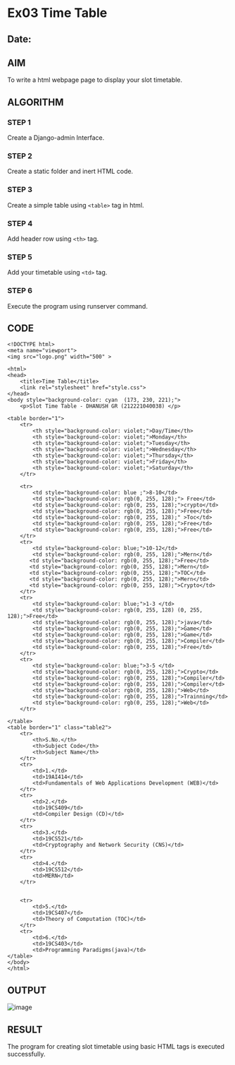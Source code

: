 # Ex03 Time Table
## Date: 

## AIM
To write a html webpage page to display your slot timetable.

## ALGORITHM
### STEP 1
Create a Django-admin Interface.

### STEP 2
Create a static folder and inert HTML code.

### STEP 3
Create a simple table using ```<table>``` tag in html.

### STEP 4
Add header row using ```<th>``` tag.

### STEP 5
Add your timetable using ```<td>``` tag.

### STEP 6
Execute the program using runserver command.

## CODE
```
<!DOCTYPE html>
<meta name="viewport">
<img src="logo.png" width="500" >

<html>
<head>
    <title>Time Table</title>
    <link rel="stylesheet" href="style.css">
</head>
<body style="background-color: cyan  (173, 230, 221);">
    <p>Slot Time Table - DHANUSH GR (212221040038) </p>

<table border="1">
    <tr>
        <th style="background-color: violet;">Day/Time</th>
        <th style="background-color: violet;">Monday</th>
        <th style="background-color: violet;">Tuesday</th>
        <th style="background-color: violet;">Wednesday</th>
        <th style="background-color: violet;">Thursday</th>
        <th style="background-color: violet;">Friday</th>
        <th style="background-color: violet;">Saturday</th>
    </tr>
    
    <tr>
        <td style="background-color: blue ;">8-10</td>
        <td style="background-color: rgb(0, 255, 128);"> Free</td>
        <td style="background-color: rgb(0, 255, 128);">crypto</td>
        <td style="background-color: rgb(0, 255, 128);">Free</td>
        <td style="background-color: rgb(0, 255, 128);" >Toc</td>
        <td style="background-color: rgb(0, 255, 128);">Free</td>
        <td style="background-color: rgb(0, 255, 128);">Free</td>
    </tr>
    <tr>
        <td style="background-color: blue;">10-12</td>
        <td style="background-color: rgb(0, 255, 128);">Mern</td>
       <td style="background-color: rgb(0, 255, 128);">Free</td>
       <td style="background-color: rgb(0, 255, 128);">Mern</td>
       <td style="background-color: rgb(0, 255, 128);">TOC</td>
       <td style="background-color: rgb(0, 255, 128);">Mern</td>
       <td style="background-color: rgb(0, 255, 128);">Crypto</td>
    </tr>
    <tr>
        <td style="background-color: blue;">1-3 </td>
        <td style="background-color: rgb(0, 255, 128) (0, 255, 128);">Free</td>
        <td style="background-color: rgb(0, 255, 128);">java</td>
        <td style="background-color: rgb(0, 255, 128);">Game</td>
        <td style="background-color: rgb(0, 255, 128);">Game</td>
        <td style="background-color: rgb(0, 255, 128);">Compiler</td>
        <td style="background-color: rgb(0, 255, 128);">Free</td>
    </tr>
    <tr>
        <td style="background-color: blue;">3-5 </td>
        <td style="background-color: rgb(0, 255, 128);">Crypto</td>
        <td style="background-color: rgb(0, 255, 128);">Compiler</td>
        <td style="background-color: rgb(0, 255, 128);">Compiler</td>
        <td style="background-color: rgb(0, 255, 128);">Web</td>
        <td style="background-color: rgb(0, 255, 128);">Trainning</td>
        <td style="background-color: rgb(0, 255, 128);">Web</td>
    </tr>
    
</table>
<table border="1" class="table2">
    <tr>
        <th>S.No.</th>
        <th>Subject Code</th>
        <th>Subject Name</th>
    </tr>
    <tr>
        <td>1.</td>
        <td>19AI414</td>
        <td>Fundamentals of Web Applications Development (WEB)</td>
    </tr>
    <tr>
        <td>2.</td>
        <td>19CS409</td>
        <td>Compiler Design (CD)</td>
    </tr>
    <tr>
        <td>3.</td>
        <td>19CS521</td>
        <td>Cryptography and Network Security (CNS)</td>
    </tr>
    <tr>
        <td>4.</td>
        <td>19CS512</td>
        <td>MERN</td>
    </tr>
    
   
    <tr>
        <td>5.</td>
        <td>19CS407</td>
        <td>Theory of Computation (TOC)</td>
    </tr>
    <tr>
        <td>6.</td>
        <td>19CS403</td>
        <td>Programming Paradigms(java)</td>
</table>
</body>
</html>
```

## OUTPUT

![image](https://github.com/Dhanush12022004/slot/assets/128135558/70733fb4-6f13-459e-9ebe-ebeacc831f9e)



## RESULT
The program for creating slot timetable using basic HTML tags is executed successfully.
